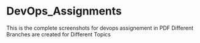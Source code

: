 # DevOps_Assignments
This is the complete screenshots for devops assignement in PDF Different Branches are created for Different Topics
